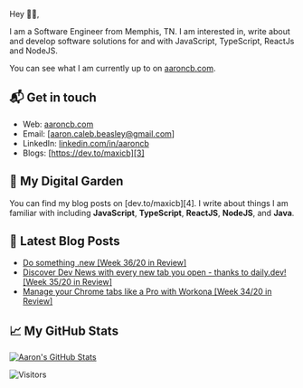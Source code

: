 Hey 👋🏻,

I am a Software Engineer from Memphis, TN. I am interested in, write about and develop software solutions for and with JavaScript, TypeScript, ReactJs and NodeJS.

You can see what I am currently up to on [aaroncb.com][1].

## 📬 Get in touch

- Web: [aaroncb.com][1]
- Email: [aaron.caleb.beasley@gmail.com]
- LinkedIn: [linkedin.com/in/aaroncb][2]
- Blogs: [https://dev.to/maxicb][3]

## 🌳 My Digital Garden

You can find my blog posts on [dev.to/maxicb][4]. I write about things
I am familiar with including **JavaScript**, **TypeScript**, **ReactJS**,
**NodeJS**, and **Java**.

## 📕 Latest Blog Posts

<!-- BLOG-POST-LIST:START -->
- [Do something .new [Week 36/20 in Review]](https://dev.to/natterstefan/do-something-new-week-36-20-in-review-151n)
- [Discover Dev News with every new tab you open - thanks to daily.dev! [Week 35/20 in Review]](https://dev.to/natterstefan/discover-dev-news-with-every-new-tab-you-open-thanks-to-daily-dev-week-35-20-in-review-5kb)
- [Manage your Chrome tabs like a Pro with Workona [Week 34/20 in Review]](https://dev.to/natterstefan/manage-your-chrome-tabs-like-a-pro-with-workona-week-34-20-in-review-21ml)
<!-- BLOG-POST-LIST:END -->

## &#x1f4c8; My GitHub Stats

<a href="https://github.com/maxicb/maxicb">
  <img align="center" src="https://github-readme-stats.vercel.app/api?username=maxicb&show_icons=true&line_height=27&count_private=true&title_color=ffffff&text_color=c9cacc&icon_color=2bbc8a&bg_color=1d1f21" alt="Aaron's GitHub Stats" />
</a>

![Visitors](https://visitor-badge.laobi.icu/badge?page_id=MaxiCB.MaxiCB)

[1]: https://aaroncb.com
[2]: https://www.linkedin.com/in/aaroncb/
[3]: https://dev.to/maxicb